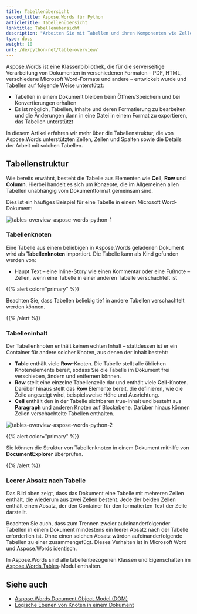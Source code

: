 ```yaml
---
title: Tabellenübersicht
second_title: Aspose.Words für Python
articleTitle: Tabellenübersicht
linktitle: Tabellenübersicht
description: "Arbeiten Sie mit Tabellen und ihren Komponenten wie Zellen, Zeilen und Spalten in Aspose.Words für Python. So arbeiten Sie mit Tabellen in Python."
type: docs
weight: 10
url: /de/python-net/table-overview/
---
```


Aspose.Words ist eine Klassenbibliothek, die für die serverseitige Verarbeitung von Dokumenten in verschiedenen Formaten – PDF, HTML, verschiedene Microsoft Word-Formate und andere – entwickelt wurde und Tabellen auf folgende Weise unterstützt:

* Tabellen in einem Dokument bleiben beim Öffnen/Speichern und bei Konvertierungen erhalten
* Es ist möglich, Tabellen, Inhalte und deren Formatierung zu bearbeiten und die Änderungen dann in eine Datei in einem Format zu exportieren, das Tabellen unterstützt

In diesem Artikel erfahren wir mehr über die Tabellenstruktur, die von Aspose.Words unterstützten Zellen, Zeilen und Spalten sowie die Details der Arbeit mit solchen Tabellen.

## Tabellenstruktur

Wie bereits erwähnt, besteht die Tabelle aus Elementen wie **Cell**, **Row** und **Column**. Hierbei handelt es sich um Konzepte, die im Allgemeinen allen Tabellen unabhängig vom Dokumentformat gemeinsam sind.

Dies ist ein häufiges Beispiel für eine Tabelle in einem Microsoft Word-Dokument:

![tables-overview-aspose-words-python-1](/words/python-net/table-overview/tables-overview-1.png)

### Tabellenknoten

Eine Tabelle aus einem beliebigen in Aspose.Words geladenen Dokument wird als **Tabellenknoten** importiert. Die Tabelle kann als Kind gefunden werden von:

- Haupt Text
– eine Inline-Story wie einen Kommentar oder eine Fußnote
– Zellen, wenn eine Tabelle in einer anderen Tabelle verschachtelt ist

{{% alert color="primary" %}}

Beachten Sie, dass Tabellen beliebig tief in andere Tabellen verschachtelt werden können.

{{% /alert %}}

### Tabelleninhalt

Der Tabellenknoten enthält keinen echten Inhalt – stattdessen ist er ein Container für andere solcher Knoten, aus denen der Inhalt besteht:

- **Table** enthält viele **Row**-Knoten. Die Tabelle stellt alle üblichen Knotenelemente bereit, sodass Sie die Tabelle im Dokument frei verschieben, ändern und entfernen können.
- **Row** stellt eine einzelne Tabellenzeile dar und enthält viele **Cell**-Knoten. Darüber hinaus stellt das **Row** Elemente bereit, die definieren, wie die Zeile angezeigt wird, beispielsweise Höhe und Ausrichtung.
- **Cell** enthält den in der Tabelle sichtbaren true-Inhalt und besteht aus **Paragraph** und anderen Knoten auf Blockebene. Darüber hinaus können Zellen verschachtelte Tabellen enthalten.

![tables-overview-aspose-words-python-2](/words/python-net/table-overview/tables-overview-2.png)

{{% alert color="primary" %}}

Sie können die Struktur von Tabellenknoten in einem Dokument mithilfe von **DocumentExplorer** überprüfen.

{{% /alert %}}

### Leerer Absatz nach Tabelle

Das Bild oben zeigt, dass das Dokument eine Tabelle mit mehreren Zeilen enthält, die wiederum aus zwei Zellen besteht. Jede der beiden Zellen enthält einen Absatz, der den Container für den formatierten Text der Zelle darstellt.

Beachten Sie auch, dass zum Trennen zweier aufeinanderfolgender Tabellen in einem Dokument mindestens ein leerer Absatz nach der Tabelle erforderlich ist. Ohne einen solchen Absatz würden aufeinanderfolgende Tabellen zu einer zusammengefügt. Dieses Verhalten ist in Microsoft Word und Aspose.Words identisch.

In Aspose.Words sind alle tabellenbezogenen Klassen und Eigenschaften im [Aspose.Words.Tables](https://reference.aspose.com/words/python-net/aspose.words.tables/)-Modul enthalten.

## Siehe auch

* [Aspose.Words Document Object Model (DOM)](/words/de/python-net/aspose-words-document-object-model/)
* [Logische Ebenen von Knoten in einem Dokument](/words/de/python-net/logical-levels-of-nodes-in-a-document/)
